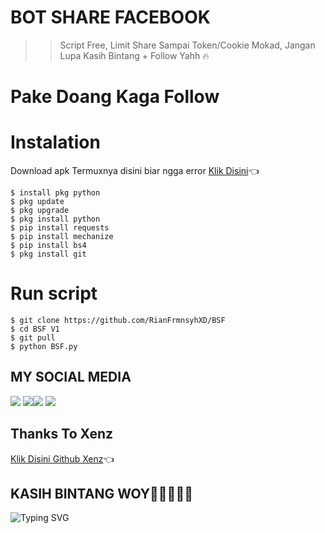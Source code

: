 # BOT SHARE FACEBOOK
>> Script Free,
>> Limit Share Sampai Token/Cookie Mokad,
>> Jangan Lupa Kasih Bintang + Follow Yahh
>> 🔥
# Pake Doang Kaga Follow
# Instalation
Download apk Termuxnya disini biar ngga error
[Klik Disini](https://f-droid.org/repo/com.termux_117.apk)👈
```
$ install pkg python
$ pkg update
$ pkg upgrade
$ pkg install python
$ pip install requests
$ pip install mechanize
$ pip install bs4
$ pkg install git
```
# Run  script
```
$ git clone https://github.com/RianFrmnsyhXD/BSF
$ cd BSF V1
$ git pull
$ python BSF.py
```
## MY SOCIAL MEDIA
[![](https://img.shields.io/badge/Github-black?logo=Github&logoColor=black&labelColor=white)](https://github.com/RianFrmnsyhXD) 
[![](https://img.shields.io/badge/Facebook-blue?logo=Facebook&logoColor=blue&labelColor=white)](https://www.facebook.com/RianFrmnsyhXD)[![](https://img.shields.io/badge/Instagram-red?logo=Instagram&logoColor=red&labelColor=white)](https://www.instagram.com/rianfrmnsyh24) [![](https://img.shields.io/badge/Whatsapp-CHAT-red?logo=Whatsapp&logoColor=Brightgreen&labelColor=white)](https://wa.me/6285697943078?text=Asalamualaikum+Bang+Rian+Ganteng:v)
## Thanks To Xenz
[Klik Disini Github Xenz](https://github.com/Xenz-11)👈
## KASIH BINTANG WOY🌟🌟🌟🌟🌟
![Typing SVG](https://readme-typing-svg.herokuapp.com?lines=Selamat+Mencoba....!+)

